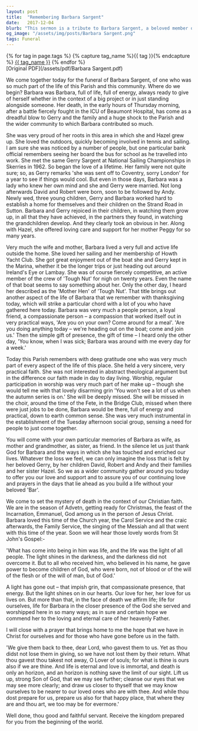 ```yaml
---
layout: post
title:  "Remembering Barbara Sargent"
date:   2017-12-04
blurb: "This sermon is a tribute to Barbara Sargent, a beloved member of the parish and community. Barbara was known for her energy, compassion, and practical faith. She was deeply involved in the life of the parish, from the choir to the Bridge Club, and she will be greatly missed. The sermon also reflects on the Christian understanding of death and the hope of eternal life."
og_image: "/assets/img/posts/Barbara Sargent.png"
tags: Funeral
---    
```

<div class="tag-pills">
  {% for tag in page.tags %}
    {% capture tag_name %}{{ tag }}{% endcapture %}
    <a href="{{ site.baseurl }}/tag/{{ tag_name }}" class="tag-pill">{{ tag_name }}</a>
  {% endfor %}
</div>
[Original PDF](/assets/pdf/Barbara Sargent.pdf)

We come together today for the funeral of Barbara Sargent, of one who was so much part of the life of this Parish and this community. Where do we begin? Barbara was Barbara, full of life, full of energy, always ready to give of herself whether in the context of a big project or in just standing alongside someone. Her death, in the early hours of Thursday morning, after a battle fiercely fought in the ICU of Beaumont Hospital, has come as a dreadful blow to Gerry and the family and a huge shock to the Parish and the wider community to which Barbara contributed so much.

She was very proud of her roots in this area in which she and Hazel grew up. She loved the outdoors, quickly becoming involved in tennis and sailing. I am sure she was noticed by a number of people, but one particular bank official remembers seeing her board the bus for school as he travelled into work. She met the same Gerry Sargent at National Sailing Championships in Skerries in 1962. So began the love of a lifetime. Her family were not quite sure; so, as Gerry remarks 'she was sent off to Coventry, sorry London' for a year to see if things would cool. But even in those days, Barbara was a lady who knew her own mind and she and Gerry were married. Not long afterwards David and Robert were born, soon to be followed by Andy. Newly wed, three young children, Gerry and Barbara worked hard to establish a home for themselves and their children on the Strand Road in Sutton. Barbara and Gerry rejoiced in their children, in watching them grow up, in all that they have achieved, in the partners they found, in watching the grandchildren develop. And they clearly took an obvious in her. Along with Hazel, she offered loving care and support for her mother Peggy for so many years.

Very much the wife and mother, Barbara lived a very full and active life outside the home. She loved her sailing and her membership of Howth Yacht Club. She got great enjoyment out of the boat she and Gerry kept in the Marina, whether it be the longer trips or just heading out around Ireland's Eye or Lambay. She was of course fiercely competitive, an active member of the crew of 'Tough Nut' for nigh on twenty years. Even the name of that boat seems to say something about her. Only the other day, I heard her described as the 'Mother Hen' of 'Tough Nut'. That title brings out another aspect of the life of Barbara that we remember with thanksgiving today, which will strike a particular chord with a lot of you who have gathered here today. Barbara was very much a people person, a loyal friend, a compassionate person – a compassion that worked itself out in very practical ways, 'Are you on your own? Come around for a meal'. 'Are you doing anything today – we're heading out on the boat; come and join us.' Then the simple gift of presence, the gift of time – I heard only the other day, 'You know, when I was sick; Barbara was around with me every day for a week.'

Today this Parish remembers with deep gratitude one who was very much part of every aspect of the life of this place. She held a very sincere, very practical faith. She was not interested in abstract theological argument but in the difference our faith made in day to day living. Worship, regular participation in worship was very much part of her make up – though she would tell me with that lovely disarming grin 'You won't see a lot of us when the autumn series is on.' She will be deeply missed. She will be missed in the choir, around the time of the Fete, in the Bridge Club, missed when there were just jobs to be done, Barbara would be there, full of energy and practical, down to earth common sense. She was very much instrumental in the establishment of the Tuesday afternoon social group, sensing a need for people to just come together.

You will come with your own particular memories of Barbara as wife, as mother and grandmother, as sister, as friend. In the silence let us just thank God for Barbara and the ways in which she has touched and enriched our lives. Whatever the loss we feel, we can only imagine the loss that is felt by her beloved Gerry, by her children David, Robert and Andy and their families and her sister Hazel. So we as a wider community gather around you today to offer you our love and support and to assure you of our continuing love and prayers in the days that lie ahead as you build a life without your beloved 'Bar'.

We come to set the mystery of death in the context of our Christian faith. We are in the season of Advetn, getting ready for Christmas, the feast of the Incarnation, Emmanuel, God among us in the person of Jesus Christ. Barbara loved this time of the Church year, the Carol Service and the craic afterwards, the Family Service, the singing of the Messiah and all that went with this time of the year. Soon we will hear those lovely words from St John's Gospel:-

'What has come into being in him was life, and the life was the light of all people. The light shines in the darkness, and the darkness did not overcome it. But to all who received him, who believed in his name, he gave power to become children of God, who were born, not of blood or of the will of the flesh or of the will of man, but of God.'

A light has gone out – that impish grin, that compassionate presence, that energy. But the light shines on in our hearts. Our love for her, her love for us lives on. But more than that, in the face of death we affirm life; life for ourselves, life for Barbara in the closer presence of the God she served and worshipped here in so many ways; as in sure and certain hope we commend her to the loving and eternal care of her heavenly Father.

I will close with a prayer that brings home to me the hope that we have in Christ for ourselves and for those who have gone before us in the faith.

'We give them back to thee, dear Lord, who gavest them to us. Yet as thou didst not lose them in giving, so we have not lost them by their return. What thou gavest thou takest not away, O Lover of souls; for what is thine is ours also if we are thine. And life is eternal and love is immortal, and death is only an horizon, and an horizon is nothing save the limit of our sight. Lift us up, strong Son of God, that we may see further; cleanse our eyes that we may see more clearly; and draw us closer to thyself that we may know ourselves to be nearer to our loved ones who are with thee. And while thou dost prepare for us, prepare us also for that happy place, that where they are and thou art, we too may be for evermore.'

Well done, thou good and faithful servant. Receive the kingdom prepared for you from the beginning of the world.

